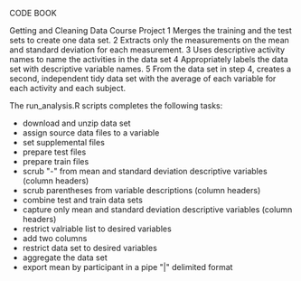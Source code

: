 CODE BOOK

Getting and Cleaning Data Course Project
1 Merges the training and the test sets to create one data set.
2 Extracts only the measurements on the mean and standard deviation for each measurement.
3 Uses descriptive activity names to name the activities in the data set
4 Appropriately labels the data set with descriptive variable names.
5 From the data set in step 4, creates a second, independent tidy data
  set with the average of each variable for each activity and each subject.

The run_analysis.R scripts completes the following tasks:
- download and unzip data set
- assign source data files to a variable
- set supplemental files
- prepare test files
- prepare train files
- scrub "-" from mean and standard deviation descriptive variables (column headers) 
- scrub parentheses from variable descriptions (column headers)
- combine test and train data sets
- capture only mean and standard deviation descriptive variables (column headers)
- restrict valriable list to desired variables
- add two columns
- restrict data set to desired variables
- aggregate the data set
- export mean by participant in a pipe "|" delimited format